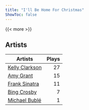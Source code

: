 ```yaml
---
title: "I'll Be Home For Christmas"
ShowToc: false
---
```


{{< more >}}

## Artists
Artists | Plays 
----- | -----: 
[Kelly Clarkson](/artists/kelly-clarkson-34788) | 27
[Amy Grant](/artists/amy-grant-3053) | 15
[Frank Sinatra](/artists/frank-sinatra-739) | 11
[Bing Crosby](/artists/bing-crosby-1864) | 7
[Michael Bublé](/artists/michael-buble-58319) | 1

